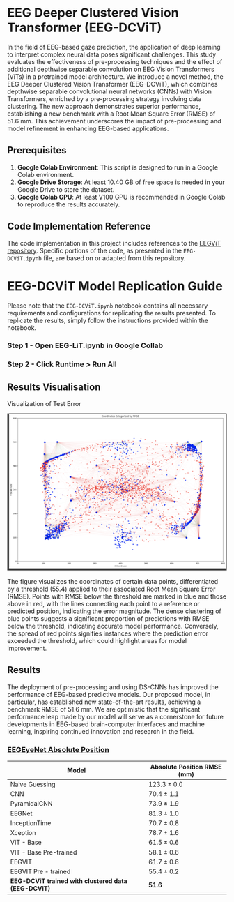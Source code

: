 # EEG Deeper Clustered Vision Transformer (EEG-DCViT) 

In the field of EEG-based gaze prediction, the application of deep learning to interpret complex neural data poses significant challenges. This study evaluates the effectiveness of pre-processing techniques and the effect of additional depthwise separable convolution on EEG Vision Transformers (ViTs) in a pretrained model architecture. We introduce a novel method, the EEG Deeper Clustered Vision Transformer (EEG-DCViT), which combines depthwise separable convolutional neural networks (CNNs) with Vision Transformers, enriched by a pre-processing strategy involving data clustering. The new approach demonstrates superior performance, establishing a new benchmark with a Root Mean Square Error (RMSE) of 51.6 mm. This achievement underscores the impact of pre-processing and model refinement in enhancing EEG-based applications.

## Prerequisites

1. **Google Colab Environment**: This script is designed to run in a Google Colab environment. 
2. **Google Drive Storage**: At least 10.40 GB of free space is needed in your Google Drive to store the dataset.
3. **Google Colab GPU**: At least V100 GPU is recommended in Google Colab to reproduce the results accurately.

## Code Implementation Reference
The code implementation in this project includes references to the [EEGViT repository](https://github.com/ruiqiRichard/EEGViT). Specific portions of the code, as presented in the `EEG-DCViT.ipynb` file, are based on or adapted from this repository.




# EEG-DCViT Model Replication Guide

Please note that the `EEG-DCViT.ipynb` notebook contains all necessary requirements and configurations for replicating the results presented. To replicate the results, simply follow the instructions provided within the notebook.

### Step 1 - Open EEG-LiT.ipynb in Google Collab

### Step 2 - Click Runtime > Run All

## Results Visualisation

Visualization of Test Error

<img width="752" alt="image" src="images/test-error.png">

The figure visualizes the coordinates of certain data points, differentiated by a threshold (55.4) applied to their associated Root Mean Square Error (RMSE). Points with RMSE below the threshold are marked in blue and those above in red, with the lines connecting each point to a reference or predicted position, indicating the error magnitude. The dense clustering of blue points suggests a significant proportion of predictions with RMSE below the threshold, indicating accurate model performance. Conversely, the spread of red points signifies instances where the prediction error exceeded the threshold, which could highlight areas for model improvement.


## Results

The deployment of pre-processing and using DS-CNNs has improved the performance of EEG-based predictive models. Our proposed model, in particular, has established new state-of-the-art results, achieving a benchmark RMSE of 51.6 mm. We are optimistic that the significant performance leap made by our model will serve as a cornerstone for future developments in EEG-based brain-computer interfaces and machine learning, inspiring continued innovation and research in the field.

### [EEGEyeNet Absolute Position ](https://arxiv.org/abs/2111.05100)

| Model                                 | Absolute Position RMSE (mm) |
|---------------------------------------|-----------------------------|
| Naive Guessing                        | 123.3 ± 0.0                 |
| CNN                                   | 70.4 ± 1.1                  |
| PyramidalCNN                          | 73.9 ± 1.9                  |
| EEGNet                                | 81.3 ± 1.0                  |
| InceptionTime                         | 70.7 ± 0.8                  |
| Xception                              | 78.7 ± 1.6                  |
| VIT - Base                            | 61.5 ± 0.6                  |
| VIT - Base Pre-trained                | 58.1 ± 0.6                  |
| EEGVIT                                | 61.7 ± 0.6                  |
| EEGVIT Pre - trained                  | 55.4 ± 0.2                  |
| **EEG-DCViT trained with clustered data (EEG-DCViT)** | **51.6**         |



